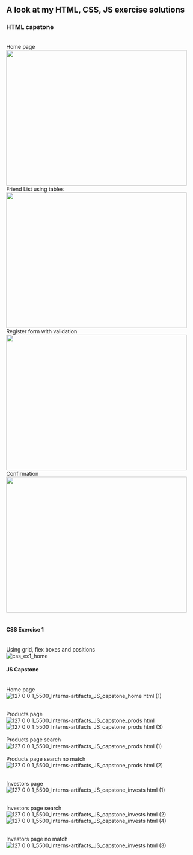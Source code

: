 ## A look at my HTML, CSS, JS exercise solutions
### HTML capstone
<br>Home page<br>
<img src="https://github.com/dpw950/Interns-artifacts/assets/68768878/39db34f1-d877-4b17-a874-2434f38ac859" height="360" width="480">
<br>Friend List using tables<br>
<img src="https://github.com/dpw950/Interns-artifacts/assets/68768878/68375030-0979-4e3e-af89-5e34bb16ad5d" height="360" width="480">
<br>
Register form with validation<br>
<img src="https://github.com/dpw950/Interns-artifacts/assets/68768878/75fc473b-30ee-4044-97e7-56c3b2db48cc" height="360" width="480">
<br>
Confirmation<br>
<img src="https://github.com/dpw950/Interns-artifacts/assets/68768878/7bf5373e-be27-44dd-a2ff-2e95dcf2b37d" height="360" width="480">
<br><br>

#### CSS Exercise 1
<br>Using grid, flex boxes and positions<br>
![css_ex1_home](https://github.com/dpw950/Interns-artifacts/assets/68768878/313217ea-2874-4923-abb1-041b7ab00f55)
<br>

#### JS Capstone
<br>Home page<br>
![127 0 0 1_5500_Interns-artifacts_JS_capstone_home html (1)](https://github.com/dpw950/Interns-artifacts/assets/68768878/a2b93fcb-066c-4a8c-a1d8-47d6d422d901)
<br>

<br>Products page<br>
![127 0 0 1_5500_Interns-artifacts_JS_capstone_prods html](https://github.com/dpw950/Interns-artifacts/assets/68768878/a7fbeb43-72fd-48b1-988a-42b9f8c140b5)<br>
![127 0 0 1_5500_Interns-artifacts_JS_capstone_prods html (3)](https://github.com/dpw950/Interns-artifacts/assets/68768878/3235d508-6d2b-4e8d-b4e8-435bb6e5c389)
<br>
<br>Products page search<br>
![127 0 0 1_5500_Interns-artifacts_JS_capstone_prods html (1)](https://github.com/dpw950/Interns-artifacts/assets/68768878/35eef4fb-496f-46a3-a809-7ddec2ffc36d)
<br>
<br>Products page search no match<br>
![127 0 0 1_5500_Interns-artifacts_JS_capstone_prods html (2)](https://github.com/dpw950/Interns-artifacts/assets/68768878/c35d30b3-98e5-4d13-b0be-07ddaa48da2d)
<br>

<br>Investors page<br>
![127 0 0 1_5500_Interns-artifacts_JS_capstone_invests html (1)](https://github.com/dpw950/Interns-artifacts/assets/68768878/a6d09daa-62ce-4867-a58d-21cdaa0e3b04)
<br>

<br>Investors page search<br>
![127 0 0 1_5500_Interns-artifacts_JS_capstone_invests html (2)](https://github.com/dpw950/Interns-artifacts/assets/68768878/5fc1f643-5f25-45c3-a5d2-9c1187aaf0dd)<br>
![127 0 0 1_5500_Interns-artifacts_JS_capstone_invests html (4)](https://github.com/dpw950/Interns-artifacts/assets/68768878/0b22fad6-b6bc-466f-9b1b-9516c9e9b8ab)
<br>

<br>Investors page no match<br>
![127 0 0 1_5500_Interns-artifacts_JS_capstone_invests html (3)](https://github.com/dpw950/Interns-artifacts/assets/68768878/acf143a2-9698-4220-bb6f-1eb44e0a9815)
<br>
